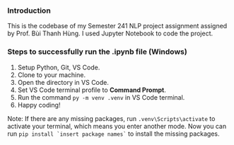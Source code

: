 ### Introduction
This is the codebase of my Semester 241 NLP project assignment assigned by Prof. Bùi Thanh Hùng. I used Jupyter Notebook to code the project.
### Steps to successfully run the .ipynb file (Windows)
<ol>
  <li>Setup Python, Git, VS Code.</li>
  <li>Clone to your machine.</li>
  <li>Open the directory in VS Code.</li>
  <li>Set VS Code terminal profile to <strong>Command Prompt</strong>.</li>
  <li>Run the command <code>py -m venv .venv</code> in VS Code terminal.</li>
  <li>Happy coding!</li>
</ol>
Note: If there are any missing packages, run <code>.venv\Scripts\activate</code> to activate your terminal, which means you enter another mode. Now you can run <code>pip install `insert package names`</code> to install the missing packages.

